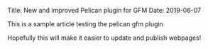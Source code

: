 Title: New and improved Pelican plugin for GFM
Date: 2019-06-07

This is a sample article testing the pelican gfm plugin

Hopefully this will make it easier to update and publish webpages!
